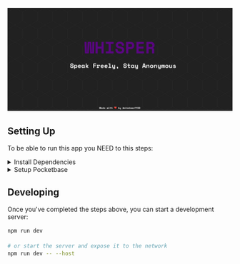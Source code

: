 ![banner](banner.jpg)

## Setting Up

To be able to run this app you NEED to this steps:

<details><summary>Install Dependencies</summary>
<p>
Run the following console command in the root directory:

  ```bash
npm install
```

</p>
</details>

<details><summary>Setup Pocketbase</summary>
<p>
	
  > Download your prefered binary from the [Pocketbase Documentation](https://pocketbase.io/docs/)
  > 
  Once you've downloaded and extracted the archive, you could start the application by running the following console command in the extracted directory:
  ```bash
  ./pocketbase serve
  ```
> Pocketbase will give you an link like this `http://127.0.0.1:8090`
> 

<br/>

Create a `.env` file in with root directory with this inside:
```bash
POCKETBASE_URL = <your-url>
```
> Replace `<your-url>` with the Pocketbase given url.
<br/>


Download this file [pb_schema.json](pb_schema.json).

Import the downloaded file in pocketbase on `Settings -> Import collections` and `Load from JSON file`.
</p>
</details>


## Developing

Once you've completed the steps above, you can start a development server:

```bash
npm run dev

# or start the server and expose it to the network
npm run dev -- --host
```

